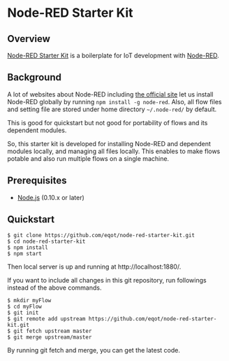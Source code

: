 # Node-RED Starter Kit

## Overview

[Node-RED Starter Kit](http://code.sonyericsson.net/node-red/node-red-starter-kit)
is a boilerplate for IoT development with [Node-RED](http://nodered.org/).


## Background

A lot of websites about Node-RED including [the official site](http://nodered.org/)
let us install Node-RED globally by running ```npm install -g node-red```.
Also, all flow files and setting file are stored under home directory ```~/.node-red/```
by default.

This is good for quickstart but not good for portability of flows and its dependent modules.

So, this starter kit is developed for installing Node-RED and dependent modules locally,
and managing all files locally.
This enables to make flows potable and also run multiple flows on a single machine.


## Prerequisites

* [Node.js](https://nodejs.org/) (0.10.x or later)


## Quickstart

```
$ git clone https://github.com/eqot/node-red-starter-kit.git
$ cd node-red-starter-kit
$ npm install
$ npm start
```

Then local server is up and running at http://localhost:1880/.

If you want to include all changes in this git repository, run followings instead of the above commands.

```
$ mkdir myFlow
$ cd myFlow
$ git init
$ git remote add upstream https://github.com/eqot/node-red-starter-kit.git
$ git fetch upstream master
$ git merge upstream/master
```

By running git fetch and merge, you can get the latest code.
